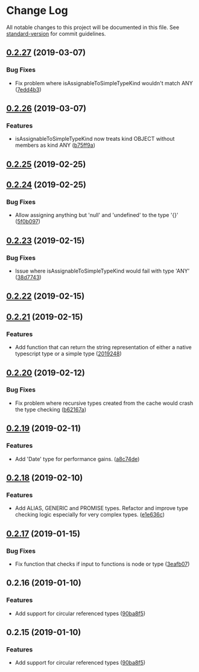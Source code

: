 # Change Log

All notable changes to this project will be documented in this file. See [standard-version](https://github.com/conventional-changelog/standard-version) for commit guidelines.

<a name="0.2.27"></a>
## [0.2.27](https://github.com/runem/ts-simple-type/compare/v0.2.26...v0.2.27) (2019-03-07)


### Bug Fixes

* Fix problem where isAssignableToSimpleTypeKind wouldn't match ANY ([7edd4b3](https://github.com/runem/ts-simple-type/commit/7edd4b3))



<a name="0.2.26"></a>
## [0.2.26](https://github.com/runem/ts-simple-type/compare/v0.2.24...v0.2.26) (2019-03-07)


### Features

* isAssignableToSimpleTypeKind now treats kind OBJECT without members as kind ANY ([b75ff9a](https://github.com/runem/ts-simple-type/commit/b75ff9a))



<a name="0.2.25"></a>
## [0.2.25](https://github.com/runem/ts-simple-type/compare/v0.2.24...v0.2.25) (2019-02-25)



<a name="0.2.24"></a>
## [0.2.24](https://github.com/runem/ts-simple-type/compare/v0.2.23...v0.2.24) (2019-02-25)


### Bug Fixes

* Allow assigning anything but 'null' and 'undefined' to the type '{}' ([5f0b097](https://github.com/runem/ts-simple-type/commit/5f0b097))



<a name="0.2.23"></a>
## [0.2.23](https://github.com/runem/ts-simple-type/compare/v0.2.22...v0.2.23) (2019-02-15)


### Bug Fixes

* Issue where isAssignableToSimpleTypeKind would fail with type 'ANY' ([38d7743](https://github.com/runem/ts-simple-type/commit/38d7743))



<a name="0.2.22"></a>
## [0.2.22](https://github.com/runem/ts-simple-type/compare/v0.2.21...v0.2.22) (2019-02-15)



<a name="0.2.21"></a>
## [0.2.21](https://github.com/runem/ts-simple-type/compare/v0.2.20...v0.2.21) (2019-02-15)


### Features

* Add function that can return the string representation of either a native typescript type or a simple type ([2019248](https://github.com/runem/ts-simple-type/commit/2019248))



<a name="0.2.20"></a>
## [0.2.20](https://github.com/runem/ts-simple-type/compare/v0.2.19...v0.2.20) (2019-02-12)


### Bug Fixes

* Fix problem where recursive types created from the cache would crash the type checking ([b62167a](https://github.com/runem/ts-simple-type/commit/b62167a))



<a name="0.2.19"></a>
## [0.2.19](https://github.com/runem/ts-simple-type/compare/v0.2.18...v0.2.19) (2019-02-11)


### Features

* Add 'Date' type for performance gains. ([a8c74de](https://github.com/runem/ts-simple-type/commit/a8c74de))



<a name="0.2.18"></a>
## [0.2.18](https://github.com/runem/ts-simple-type/compare/v0.2.17...v0.2.18) (2019-02-10)


### Features

* Add ALIAS, GENERIC and PROMISE types. Refactor and improve type checking logic especially for very complex types. ([e1e636c](https://github.com/runem/ts-simple-type/commit/e1e636c))



<a name="0.2.17"></a>
## [0.2.17](https://github.com/runem/ts-simple-type/compare/v0.2.16...v0.2.17) (2019-01-15)


### Bug Fixes

* Fix function that checks if input to functions is node or type ([3eafb07](https://github.com/runem/ts-simple-type/commit/3eafb07))



<a name="0.2.16"></a>
## 0.2.16 (2019-01-10)


### Features

* Add support for circular referenced types ([90ba8f5](https://github.com/runem/ts-simple-type/commit/90ba8f5))



<a name="0.2.15"></a>
## 0.2.15 (2019-01-10)


### Features

* Add support for circular referenced types ([90ba8f5](https://github.com/runem/ts-simple-type/commit/90ba8f5))
